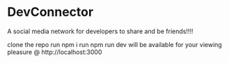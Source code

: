 # DevConnector
A social media network for developers to share and be friends!!!!

clone the repo
run npm i
run npm run dev
will be available for your viewing pleasure @ http://localhost:3000
